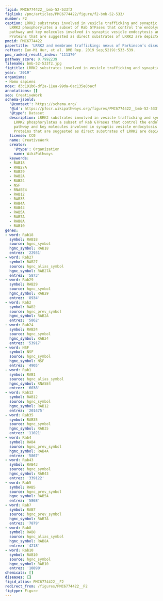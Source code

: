 ```yaml
---
figid: PMC6774422__bmb-52-533f2
figlink: /pmc/articles/PMC6774422/figure/f2-bmb-52-533/
number: F2
caption: LRRK2 substrates involved in vesicle trafficking and synaptic transmission.
  LRRK2 phosphorylates a subset of Rab GTPases that control the endolysosomal-autophagy
  pathway and key molecules involved in synaptic vesicle endocytosis and recycling.
  Proteins that are suggested as direct substrates of LRRK2 are depicted in blue.
pmcid: PMC6774422
papertitle: 'LRRK2 and membrane trafficking: nexus of Parkinson’s disease.'
reftext: Eun-Mi Hur, et al. BMB Rep. 2019 Sep;52(9):533-539.
pmc_ranked_result_index: '111370'
pathway_score: 0.7992239
filename: bmb-52-533f2.jpg
figtitle: LRRK2 substrates involved in vesicle trafficking and synaptic transmission
year: '2019'
organisms:
- Homo sapiens
ndex: d3c191b6-df2a-11ea-99da-0ac135e8bacf
annotations: []
seo: CreativeWork
schema-jsonld:
  '@context': https://schema.org/
  '@id': https://pfocr.wikipathways.org/figures/PMC6774422__bmb-52-533f2.html
  '@type': Dataset
  description: LRRK2 substrates involved in vesicle trafficking and synaptic transmission.
    LRRK2 phosphorylates a subset of Rab GTPases that control the endolysosomal-autophagy
    pathway and key molecules involved in synaptic vesicle endocytosis and recycling.
    Proteins that are suggested as direct substrates of LRRK2 are depicted in blue.
  license: CC0
  name: CreativeWork
  creator:
    '@type': Organization
    name: WikiPathways
  keywords:
  - RAB18
  - RAB27A
  - RAB29
  - RAB2A
  - RAB24
  - NSF
  - RNASE4
  - RAB12
  - RAB35
  - RAB4A
  - RAB43
  - RAB5A
  - RAB7A
  - RAB8A
  - RAB10
genes:
- word: Rab18
  symbol: RAB18
  source: hgnc_symbol
  hgnc_symbol: RAB18
  entrez: '22931'
- word: Rab27
  symbol: RAB27
  source: hgnc_alias_symbol
  hgnc_symbol: RAB27A
  entrez: '5873'
- word: Rab29
  symbol: RAB29
  source: hgnc_symbol
  hgnc_symbol: RAB29
  entrez: '8934'
- word: Rab2
  symbol: RAB2
  source: hgnc_prev_symbol
  hgnc_symbol: RAB2A
  entrez: '5862'
- word: Rab24
  symbol: RAB24
  source: hgnc_symbol
  hgnc_symbol: RAB24
  entrez: '53917'
- word: NSF
  symbol: NSF
  source: hgnc_symbol
  hgnc_symbol: NSF
  entrez: '4905'
- word: Rab1
  symbol: RAB1
  source: hgnc_alias_symbol
  hgnc_symbol: RNASE4
  entrez: '6038'
- word: Rab12
  symbol: RAB12
  source: hgnc_symbol
  hgnc_symbol: RAB12
  entrez: '201475'
- word: Rab35
  symbol: RAB35
  source: hgnc_symbol
  hgnc_symbol: RAB35
  entrez: '11021'
- word: Rab4
  symbol: RAB4
  source: hgnc_prev_symbol
  hgnc_symbol: RAB4A
  entrez: '5867'
- word: Rab43
  symbol: RAB43
  source: hgnc_symbol
  hgnc_symbol: RAB43
  entrez: '339122'
- word: Rab5
  symbol: RAB5
  source: hgnc_prev_symbol
  hgnc_symbol: RAB5A
  entrez: '5868'
- word: Rab7
  symbol: RAB7
  source: hgnc_prev_symbol
  hgnc_symbol: RAB7A
  entrez: '7879'
- word: Rab8
  symbol: RAB8
  source: hgnc_alias_symbol
  hgnc_symbol: RAB8A
  entrez: '4218'
- word: Rab10
  symbol: RAB10
  source: hgnc_symbol
  hgnc_symbol: RAB10
  entrez: '10890'
chemicals: []
diseases: []
figid_alias: PMC6774422__F2
redirect_from: /figures/PMC6774422__F2
figtype: Figure
---
```

